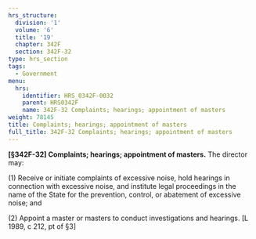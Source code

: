 ```yaml
---
hrs_structure:
  division: '1'
  volume: '6'
  title: '19'
  chapter: 342F
  section: 342F-32
type: hrs_section
tags:
  - Government
menu:
  hrs:
    identifier: HRS_0342F-0032
    parent: HRS0342F
    name: 342F-32 Complaints; hearings; appointment of masters
weight: 78145
title: Complaints; hearings; appointment of masters
full_title: 342F-32 Complaints; hearings; appointment of masters
---
```

**[§342F-32] Complaints; hearings; appointment of masters.** The director may:

(1) Receive or initiate complaints of excessive noise, hold hearings in connection with excessive noise, and institute legal proceedings in the name of the State for the prevention, control, or abatement of excessive noise; and

(2) Appoint a master or masters to conduct investigations and hearings. [L 1989, c 212, pt of §3]